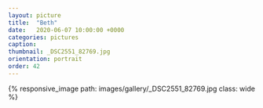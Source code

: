 ```yaml
---
layout: picture
title:  "Beth"
date:   2020-06-07 10:00:00 +0000
categories: pictures
caption: 
thumbnail: _DSC2551_82769.jpg
orientation: portrait
order: 42
---
```

{% responsive_image path: images/gallery/_DSC2551_82769.jpg class: wide %}
